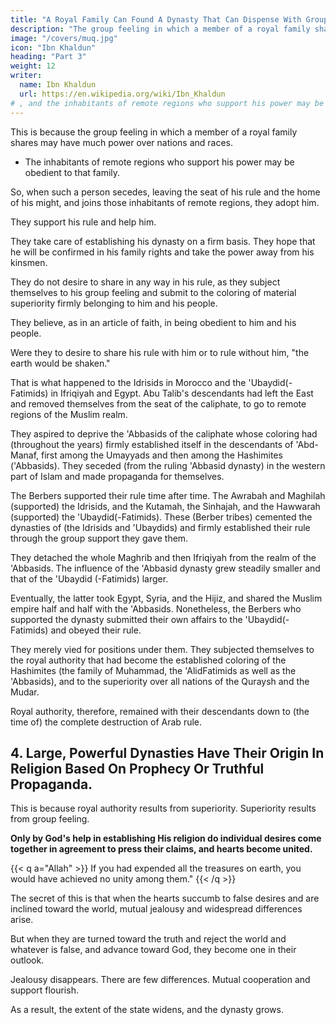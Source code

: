 ```yaml
---
title: "A Royal Family Can Found A Dynasty That Can Dispense With Group Feeling"
description: "The group feeling in which a member of a royal family shares may have much power over nations and races"
image: "/covers/muq.jpg"
icon: "Ibn Khaldun"
heading: "Part 3"
weight: 12
writer:
  name: Ibn Khaldun
  url: https://en.wikipedia.org/wiki/Ibn_Khaldun
# , and the inhabitants of remote regions who support his power may be obedient (to that family) and submissive
---
```



<!-- ## 3. Members of a royal family can found a dynasty that can dispense with group feeling. -->

This is because the group feeling in which a member of a royal family shares may have much power over nations and races.
- The inhabitants of remote regions who support his power may be obedient to that family. 

So, when such a person secedes, leaving the seat of his rule and the home of his might, and joins those inhabitants of remote regions, they adopt him. 

They support his rule and help him. 

They take care of establishing his dynasty on a firm basis. They hope that he will be confirmed in his family rights and take the power away from his kinsmen.

They do not desire to share in any way in his rule, as they subject themselves to his group feeling and submit to the coloring of material superiority firmly belonging to him and his people.

They believe, as in an article of faith, in being obedient to him and his people. 

Were they to desire to share his rule with him or to rule without him, "the earth would be shaken." 

That is what happened to the Idrisids in Morocco and the 'Ubaydid(-Fatimids) in Ifriqiyah and Egypt. Abu Talib's descendants had left the East and removed themselves from the seat of the caliphate, to go to remote regions of the Muslim realm. 

They aspired to deprive the 'Abbasids of the caliphate whose coloring had (throughout the years) firmly established itself in the descendants of 'Abd-Manaf, first among the Umayyads and then among the Hashimites ('Abbasids). They
seceded (from the ruling 'Abbasid dynasty) in the western part of Islam and made
propaganda for themselves. 

The Berbers supported their rule time after time. The Awrabah and Maghilah (supported) the Idrisids, and the Kutamah, the Sinhajah, and the Hawwarah (supported) the 'Ubaydid(-Fatimids). These (Berber tribes) cemented the dynasties of (the Idrisids and 'Ubaydids) and firmly established their rule through the group support they gave them. 

They detached the whole Maghrib and then Ifriqiyah from the realm of the 'Abbasids. The influence of the 'Abbasid dynasty grew steadily smaller and that of the 'Ubaydid (-Fatimids) larger. 

Eventually, the latter took Egypt, Syria, and the Hijiz, and shared the Muslim empire half and half with the 'Abbasids. Nonetheless, the Berbers who supported the dynasty submitted their own affairs to the 'Ubaydid(-Fatimids) and obeyed their rule. 

They merely vied for positions under them. They subjected themselves to the royal authority that had become the established coloring of the Hashimites (the family of Muhammad, the 'AlidFatimids as well as the 'Abbasids), and to the superiority over all nations of the Quraysh and the Mudar. 

Royal authority, therefore, remained with their descendants down to (the time of) the complete destruction of Arab rule.



## 4. Large, Powerful Dynasties Have Their Origin In Religion Based On Prophecy Or Truthful Propaganda.

This is because royal authority results from superiority. Superiority results from group feeling. 

**Only by God's help in establishing His religion do individual desires come together in agreement to press their claims, and hearts become united.**

{{< q a="Allah" >}}
If you had expended all the treasures on earth, you would have achieved no unity among them."
{{< /q >}}

The secret of this is that when the hearts succumb to false desires and are inclined toward the world, mutual jealousy and widespread differences arise.

But when they are turned toward the truth and reject the world and whatever is false, and advance toward God, they become one in their outlook.

Jealousy disappears. There are few differences. Mutual cooperation and support flourish. 

As a result, the extent of the state widens, and the dynasty grows.
